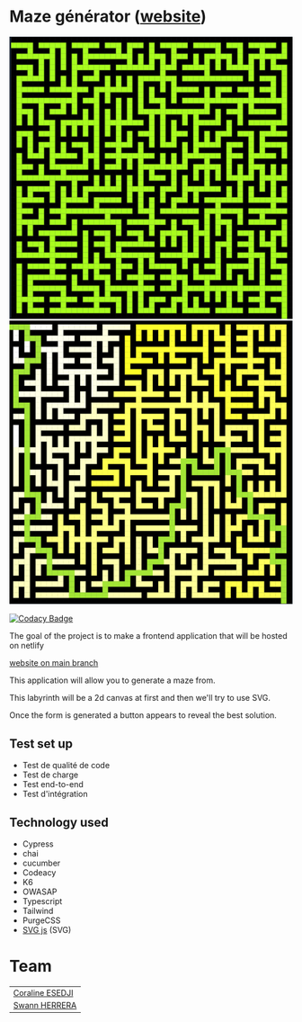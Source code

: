 # Maze générator  ([website](https://zigzag-generator.netlify.app/))

![maze](/public/maze.png)
![maze solver](public/maze-solve.png)

[![Codacy Badge](https://api.codacy.com/project/badge/Grade/d271635c0dcf4bc39c5c4d48c3d56691)](https://app.codacy.com/gh/SwannHERRERA/maze-generator?utm_source=github.com&utm_medium=referral&utm_content=SwannHERRERA/maze-generator&utm_campaign=Badge_Grade)

The goal of the project is to make a frontend application that will be hosted on netlify

[website on main branch](https://zigzag-generator.netlify.app/)

This application will allow you to generate a maze from.

This labyrinth will be a 2d canvas at first and then we'll try to use SVG.

Once the form is generated a button appears to reveal the best solution.

## Test set up

- Test de qualité de code
- Test de charge
- Test end-to-end
- Test d'intégration

## Technology used

- Cypress
- chai
- cucumber
- Codeacy
- K6
- OWASAP
- Typescript
- Tailwind
- PurgeCSS
- [SVG js](https://svgjs.com/docs/3.0/) (SVG)


# Team 
||
| :----------------------------------------------- |
| [Coraline ESEDJI](https://github.com/coco-as-co)  | 
| [Swann HERRERA](https://github.com/SwannHERRERA) |